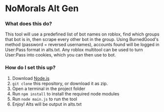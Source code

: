 # NoMorals Alt Gen
### What does this do?
This tool will use a predefined list of bot names on roblox, find which groups that bot is in, then scrape every other bot in the group.
Using BurnedGood's method (password = reversed usernames), accounts found will be logged in User:Pass format in alts.txt.
Any roblox multitool can be used to turn User:Pass into cookies, which you can then use to bot.
### How do I set this up?
1. Download [Node.js](https://nodejs.org/en/)
2. `git clone` this repository, or download it as zip.
3. Open a terminal in the project folder
4. Run `npm install` to install the required node modules
5. Run `node main.js` to run the tool
6. Enjoy! Alts will be output in alts.txt
